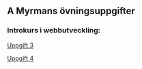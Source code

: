 ## A Myrmans övningsuppgifter

### Introkurs i webbutveckling:

<a href = "https://amyrman.github.io/lsd-introkurs/uppgift-3/">Uppgift 3</a>

<a href = "https://amyrman.github.io/lsd-introkurs/uppgift-4/">Uppgift 4</a>
